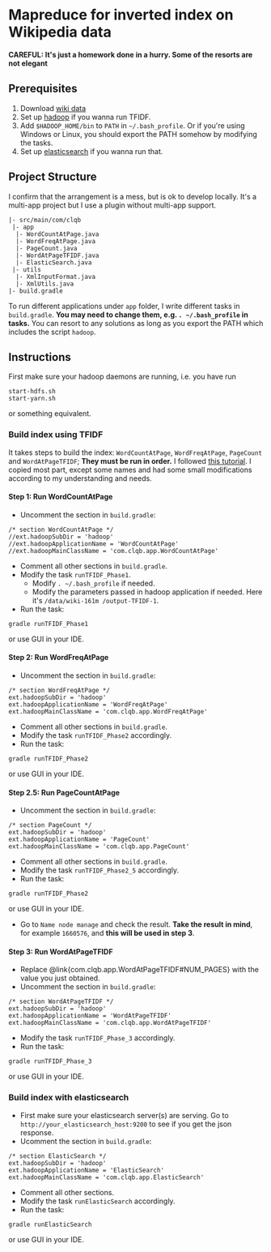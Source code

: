 # Mapreduce for inverted index on Wikipedia data

__CAREFUL: It's just a homework done in a hurry. Some of the resorts are not elegant__

## Prerequisites
1. Download [wiki data](https://dumps.wikimedia.org/)
2. Set up [hadoop](http://hadoop.apache.org/) if you wanna run TFIDF.
3. Add `$HADOOP_HOME/bin` to `PATH` in `~/.bash_profile`. Or if you're using Windows or Linux, you should export the PATH somehow by modifying the tasks.
4. Set up [elasticsearch](http://www.elasticsearch.org/) if you wanna run that.


## Project Structure
I confirm that the arrangement is a mess, but is ok to develop locally. It's a multi-app project but I use a plugin without multi-app support.

```
|- src/main/com/clqb
 |- app
  |- WordCountAtPage.java
  |- WordFreqAtPage.java
  |- PageCount.java
  |- WordAtPageTFIDF.java
  |- ElasticSearch.java
 |- utils
  |- XmlInputFormat.java
  |- XmlUtils.java
|- build.gradle
```

To run different applications under `app` folder, I write different tasks in `build.gradle`. __You may need to change them, e.g. `. ~/.bash_profile` in tasks.__ You can resort to any solutions as long as you export the PATH which includes the script `hadoop`.

## Instructions
First make sure your hadoop daemons are running, i.e. you have run

```
start-hdfs.sh
start-yarn.sh
```
or something equivalent.

### Build index using TFIDF
It takes steps to build the index: `WordCountAtPage`, `WordFreqAtPage`, `PageCount` and `WordAtPageTFIDF`; __They must be run in order.__ I followed [this tutorial](https://code.google.com/p/hadoop-clusternet/wiki/RunningMapReduceExampleTFIDF). I copied most part, except some names and had some small modifications according to my understanding and needs.

#### Step 1: Run WordCountAtPage
* Uncomment the section in `build.gradle`:

```
/* section WordCountAtPage */
//ext.hadoopSubDir = 'hadoop'
//ext.hadoopApplicationName = 'WordCountAtPage'
//ext.hadoopMainClassName = 'com.clqb.app.WordCountAtPage'
```

* Comment all other sections in `build.gradle`.
* Modify the task `runTFIDF_Phase1`.
	* Modify `. ~/.bash_profile` if needed.
	* Modify the parameters passed in hadoop application if needed. Here it's `/data/wiki-161m /output-TFIDF-1`.
* Run the task:

```
gradle runTFIDF_Phase1
```
or use GUI in your IDE.
	
#### Step 2: Run WordFreqAtPage
* Uncomment the section in `build.gradle`:

```
/* section WordFreqAtPage */
ext.hadoopSubDir = 'hadoop'
ext.hadoopApplicationName = 'WordFreqAtPage'
ext.hadoopMainClassName = 'com.clqb.app.WordFreqAtPage'
```
* Comment all other sections in `build.gradle`.
* Modify the task `runTFIDF_Phase2` accordingly.
* Run the task:

```
gradle runTFIDF_Phase2
```
or use GUI in your IDE.

#### Step 2.5: Run PageCountAtPage
* Uncomment the section in `build.gradle`:

```
/* section PageCount */
ext.hadoopSubDir = 'hadoop'
ext.hadoopApplicationName = 'PageCount'
ext.hadoopMainClassName = 'com.clqb.app.PageCount'
```
* Comment all other sections in `build.gradle`.
* Modify the task `runTFIDF_Phase2_5` accordingly.
* Run the task:

```
gradle runTFIDF_Phase2
```
or use GUI in your IDE.

* Go to `Name node manage` and check the result. __Take the result in mind__, for example `1660576`, and __this will be used in step 3__.


#### Step 3: Run WordAtPageTFIDF
* Replace @link{com.clqb.app.WordAtPageTFIDF#NUM_PAGES} with the value you just obtained.
* Uncomment the section in `build.gradle`:

```
/* section WordAtPageTFIDF */
ext.hadoopSubDir = 'hadoop'
ext.hadoopApplicationName = 'WordAtPageTFIDF'
ext.hadoopMainClassName = 'com.clqb.app.WordAtPageTFIDF'
```

* Modify the task `runTFIDF_Phase_3` accordingly.
* Run the task:

```
gradle runTFIDF_Phase_3
```
or use GUI in your IDE.


### Build index with elasticsearch
* First make sure your elasticsearch server(s) are serving. Go to `http://your_elasticsearch_host:9200` to see if you get the json response.
* Ucomment the section in `build.gradle`:

```
/* section ElasticSearch */
ext.hadoopSubDir = 'hadoop'
ext.hadoopApplicationName = 'ElasticSearch'
ext.hadoopMainClassName = 'com.clqb.app.ElasticSearch'
```

* Comment all other sections.
* Modify the task `runElasticSearch` accordingly.
* Run the task:

```
gradle runElasticSearch
```
or use GUI in your IDE.


 

